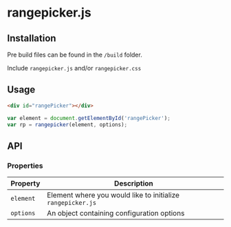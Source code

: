 # rangepicker.js

## Installation

Pre build files can be found in the ```/build``` folder.

Include ```rangepicker.js``` and/or ```rangepicker.css```

## Usage

```html
<div id="rangePicker"></div>
```
```javascript
var element = document.getElementById('rangePicker');
var rp = rangepicker(element, options);
```

## API

### Properties

Property | Description
--- | ---
`element` | Element where you would like to initialize ```rangepicker.js``` |
`options` | An object containing configuration options |
